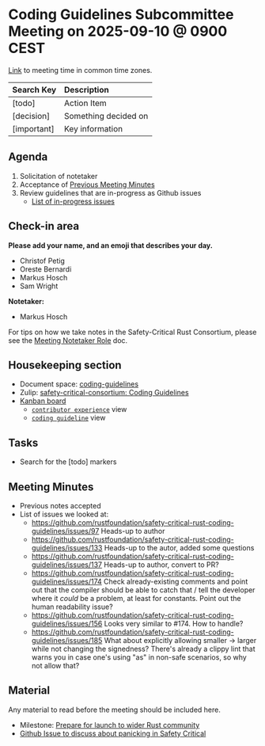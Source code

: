 # **Coding Guidelines Subcommittee Meeting on 2025-09-10 @ 0900 CEST**

[Link](https://www.worldtimebuddy.com/?qm=1&lid=5,100,2643743,12,1850147,2193733,1880252,8,6&h=5&date=2025-9-2&sln=20-21&hf=1) to meeting time in common time zones.

| Search Key | Description |
| :---- | :---- |
| \[todo\] | Action Item |
| \[decision\] | Something decided on |
| \[important\] | Key information |

## **Agenda**

1. Solicitation of notetaker  
2. Acceptance of [Previous Meeting Minutes](https://github.com/rustfoundation/safety-critical-rust-consortium/blob/main/subcommittee/coding-guidelines/meetings/2025-09-02/minutes.md)  
5. Review guidelines that are in-progress as Github issues
   * [List of in-progress issues](https://github.com/rustfoundation/safety-critical-rust-coding-guidelines/issues?q=state%3Aopen%20label%3A%22coding%20guideline%22%20label%3A%22status%3A%20draft%22)

## **Check-in area**

**Please add your name, and an emoji that describes your day.**

* Christof Petig
* Oreste Bernardi
* Markus Hosch
* Sam Wright

**Notetaker:**

* Markus Hosch

For tips on how we take notes in the Safety-Critical Rust Consortium, please see the [Meeting Notetaker Role](https://github.com/rustfoundation/safety-critical-rust-consortium/blob/main/docs/notetaker-role.md) doc.

## **Housekeeping section**

* Document space: [coding-guidelines](https://github.com/rustfoundation/safety-critical-rust-consortium/tree/main/subcommittee/coding-guidelines)  
* Zulip: [safety-critical-consortium: Coding Guidelines](https://rust-lang.zulipchat.com/#narrow/channel/445688-safety-critical-consortium/topic/Coding.20Guidelines)  
* [Kanban board](https://github.com/orgs/rustfoundation/projects/1/views/3)  
  * [`contributor experience`](https://github.com/orgs/rustfoundation/projects/1/views/4) view  
  * [`coding guideline`](https://github.com/orgs/rustfoundation/projects/1/views/5) view

## **Tasks**

* Search for the \[todo\] markers

## **Meeting Minutes**

* Previous notes accepted
* List of issues we looked at:
  * https://github.com/rustfoundation/safety-critical-rust-coding-guidelines/issues/97
    Heads-up to author
  * https://github.com/rustfoundation/safety-critical-rust-coding-guidelines/issues/133
    Heads-up to the autor, added some questions
  * https://github.com/rustfoundation/safety-critical-rust-coding-guidelines/issues/137
    Heads-up to author, convert to PR?
  * https://github.com/rustfoundation/safety-critical-rust-coding-guidelines/issues/174
    Check already-existing comments and point out that the compiler should be able to catch that / tell the developer
    where it _could_ be a problem, at least for constants. Point out the human readability issue?
  * https://github.com/rustfoundation/safety-critical-rust-coding-guidelines/issues/156
    Looks very similar to #174. How to handle?
  * https://github.com/rustfoundation/safety-critical-rust-coding-guidelines/issues/185
    What about explicitly allowing smaller -> larger while not changing the signedness? There's already a clippy lint
    that warns you in case one's using "as" in non-safe scenarios, so why not allow that?

## **Material**

Any material to read before the meeting should be included here.

* Milestone: [Prepare for launch to wider Rust community](https://github.com/rustfoundation/safety-critical-rust-coding-guidelines/milestone/1)  
* [Github Issue to discuss about panicking in Safety Critical](https://github.com/rustfoundation/safety-critical-rust-coding-guidelines/issues/158)

